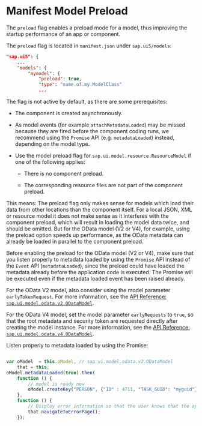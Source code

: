 <!-- loio26ba6a5c1e5c417f8b21cce1411dba2c -->

# Manifest Model Preload

The `preload` flag enables a preload mode for a model, thus improving the startup performance of an app or component.

The `preload` flag is located in `manifest.json` under `sap.ui5/models`:

```json
"sap.ui5": {
    ...
    "models": {
        "mymodel": {
            "preload": true,
            "type": "name.of.my.ModelClass"
            ...
```

The flag is not active by default, as there are some prerequisites:

-   The component is created asynchronously.

-   As model events \(for example `attachMetadataLoaded`\) may be missed because they are fired before the component coding runs, we recommend using the `Promise` API \(e.g. `metadataLoaded`\) instead, depending on the model type.

-   Use the model preload flag for `sap.ui.model.resource.ResourceModel` if one of the following applies:

    -   There is no component preload.

    -   The corresponding resource files are not part of the component preload.



This means: The preload flag only makes sense for models which load their data from other locations than the component itself. For a local JSON, XML or resource model it does not make sense as it interferes with the component preload, which will result in loading the model data twice, and should be omitted. But for the OData model \(V2 or V4\), for example, using the preload option speeds up performance, as the OData metadata can already be loaded in parallel to the component preload.

Before enabling the preload for the OData model \(V2 or V4\), make sure that you listen properly to metadata loaded by using the `Promise` API instead of the `Event` API \(`metadataLoaded`\), since the preload could have loaded the metadata already before the application code is executed. The Promise will be executed even if the metadata loaded event has been raised already.

For the OData V2 model, also consider using the model parameter `earlyTokenRequest`. For more information, see the [API Reference: `sap.ui.model.odata.v2.ODataModel`](https://ui5.sap.com/#/api/sap.ui.model.odata.v2.ODataModel). 

For the OData V4 model, set the model parameter `earlyRequests` to `true`, so that the root metadata and security token are requested directly after creating the model instance. For more information, see the [API Reference: `sap.ui.model.odata.v4.ODataModel`](https://ui5.sap.com/#/api/sap.ui.model.odata.v4.ODataModel). 

Listen properly to metadata loaded by using the Promise:

```js

var oModel  = this.oModel, // sap.ui.model.odata.v2.ODataModel
    that = this;
oModel.metadataLoaded(true).then(
    function () {
        // model is ready now
        oModel.createKey("PERSON", {"ID" : 4711, "TASK_GUID": "myguid"});
    },
    function () {
        // Display error information so that the user knows that the application does not work.
        that.navigateToErrorPage();
    });
```

